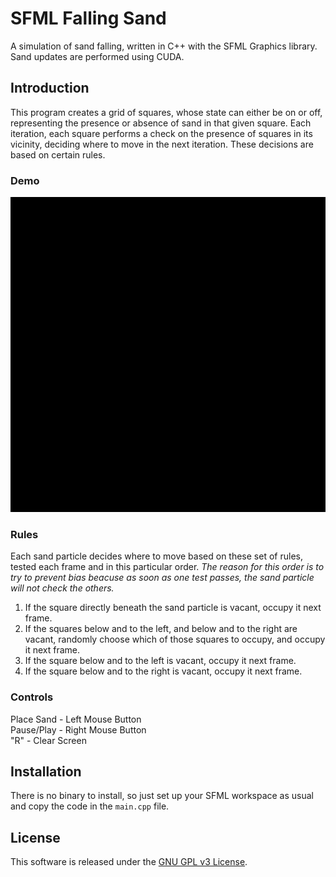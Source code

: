 <h1> SFML Falling Sand </h1>

<p>
A simulation of sand falling, written in C++ with the SFML Graphics library. Sand updates are performed using CUDA.
</p>

<h2>Introduction</h2>
<p>
This program creates a grid of squares, whose state can either be on or off, representing the presence or absence of sand in that given square. Each iteration, each square performs a check on the presence of squares in its vicinity, deciding where to move in the next iteration. These decisions are based on certain rules.
</p>

<h3>Demo</h3>

![](falling-sand.gif)
<h3>Rules</h3>
<p>
Each sand particle decides where to move based on these set of rules, tested each frame and in this particular order.  <i>The reason for this order is to try to prevent bias beacuse as soon as one test passes, the sand particle will not check the others.</i>
</p>
<ol>
<li> If the square directly beneath the sand particle is vacant, occupy it next frame.</li>
<li> If the squares below and to the left, and below and to the right are vacant, randomly choose which of those squares to occupy, and occupy it next frame.</li>
<li> If the square below and to the left is vacant, occupy it next frame.</li>
<li>  If the square below and to the right is vacant, occupy it next frame.</li>
</ol>

<h3>Controls</h3>
<p>
Place Sand - Left Mouse Button <br />
Pause/Play - Right Mouse Button<br />
"R" - Clear Screen

</p>

<h2>Installation</h2>
<p>
There is no binary to install, so just set up your SFML workspace as usual and copy the code in the <code>main.cpp</code> file.
</p>

<h2>License</h2>
<p>
This software is released under the <a href="https://www.gnu.org/licenses/gpl-3.0.en.html">GNU GPL v3 License</a>.</p>
<p>
